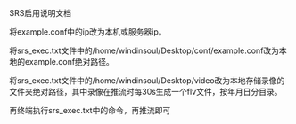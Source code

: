 SRS启用说明文档

将example.conf中的ip改为本机或服务器ip。

将srs_exec.txt文件中的/home/windinsoul/Desktop/conf/example.conf改为本地的example.conf绝对路径。

将srs_exec.txt文件中的/home/windinsoul/Desktop/video改为本地存储录像的文件夹绝对路径，其中录像在推流时每30s生成一个flv文件，按年月日分目录。

再终端执行srs_exec.txt中的命令，再推流即可

